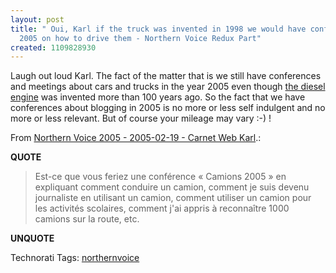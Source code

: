 ```yaml
---
layout: post
title: " Oui, Karl if the truck was invented in 1998 we would have conferences in
  2005 on how to drive them - Northern Voice Redux Part"
created: 1109828930
---
```

<p>Laugh out loud Karl. The  fact of the matter that is we still have conferences and meetings about cars and trucks in the year 2005 even though <a href="http://en.wikipedia.org/wiki/Diesel_engines">the diesel engine</a> was invented more than 100 years ago.  So the fact that we have conferences about blogging in 2005 is no more or less self indulgent and no more or less relevant.  But of course your mileage may vary :-) !</p> <p>From <a href="http://www.la-grange.net/2005/02/19.html#northern-voice">Northern Voice 2005 - 2005-02-19 - Carnet Web Karl</a>.:</p>
<p><b>QUOTE</b></p><blockquote>Est-ce que vous feriez une conf&eacute;rence &laquo;&#160;Camions 2005 &raquo; en expliquant comment conduire un camion, comment je suis devenu journaliste en utilisant un camion, comment utiliser un camion pour les activit&eacute;s scolaires, comment j'ai appris &agrave; reconna&icirc;tre 1000 camions sur la route, etc.</blockquote><p><b>UNQUOTE</b></p>

<p><span class="technoratitag">Technorati Tags: <a href="http://www.technorati.com/tags/northernvoice" rel="tag">northernvoice</a></span></p>



